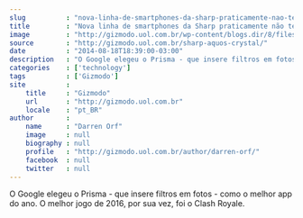 ```yaml
---
slug          : "nova-linha-de-smartphones-da-sharp-praticamente-nao-tem-moldura"
title         : "Nova linha de smartphones da Sharp praticamente não tem moldura"
image         : "http://gizmodo.uol.com.br/wp-content/blogs.dir/8/files/2014/08/tqyxzitf2kc54ztk9uzu.jpg"
source        : "http://gizmodo.uol.com.br/sharp-aquos-crystal/"
date          : "2014-08-18T18:39:00-03:00"
description   : "O Google elegeu o Prisma - que insere filtros em fotos - como o melhor app do ano. O melhor jogo de 2016, por sua vez, foi o Clash Royale."
categories    : ['technology']
tags          : ['Gizmodo']
site          :
    title     : "Gizmodo"
    url       : "http://gizmodo.uol.com.br"
    locale    : "pt_BR"
author        :
    name      : "Darren Orf"
    image     : null
    biography : null
    profile   : "http://gizmodo.uol.com.br/author/darren-orf/"
    facebook  : null
    twitter   : null
---
```


O Google elegeu o Prisma - que insere filtros em fotos - como o melhor app do ano. O melhor jogo de 2016, por sua vez, foi o Clash Royale.
